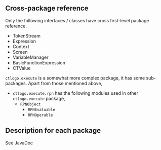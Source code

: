 ## Cross-package reference

Only the following interfaces / classes have cross first-level package reference. 

- TokenStream
- Expression
- Context
- Screen
- VariableManager
- BasicFunctionExpression
- CTValue

`ctlogo.execute` is a somewhat more complex package, it has some sub-packages.  Apart from those mentioned above, 

- `ctlogo.execute.rpn` has the following modules used in other `ctlogo.execute` package, 
    - `RPNObject`
        - `RPNEvaluable`
        - `RPNOperable`

## Description for each package

See JavaDoc

